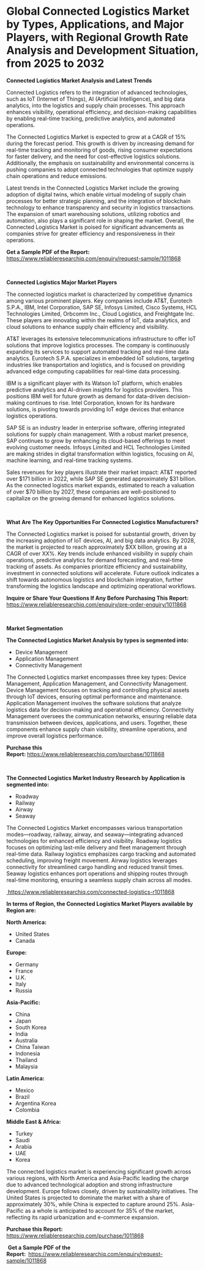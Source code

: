 <p><h1>Global Connected Logistics Market by Types, Applications, and Major Players, with Regional Growth Rate Analysis and Development Situation, from 2025 to 2032</h1></p><p><strong>Connected Logistics Market Analysis and Latest Trends</strong></p>
<p><p>Connected Logistics refers to the integration of advanced technologies, such as IoT (Internet of Things), AI (Artificial Intelligence), and big data analytics, into the logistics and supply chain processes. This approach enhances visibility, operational efficiency, and decision-making capabilities by enabling real-time tracking, predictive analytics, and automated operations.</p><p>The Connected Logistics Market is expected to grow at a CAGR of 15% during the forecast period. This growth is driven by increasing demand for real-time tracking and monitoring of goods, rising consumer expectations for faster delivery, and the need for cost-effective logistics solutions. Additionally, the emphasis on sustainability and environmental concerns is pushing companies to adopt connected technologies that optimize supply chain operations and reduce emissions.</p><p>Latest trends in the Connected Logistics Market include the growing adoption of digital twins, which enable virtual modeling of supply chain processes for better strategic planning, and the integration of blockchain technology to enhance transparency and security in logistics transactions. The expansion of smart warehousing solutions, utilizing robotics and automation, also plays a significant role in shaping the market. Overall, the Connected Logistics Market is poised for significant advancements as companies strive for greater efficiency and responsiveness in their operations.</p></p>
<p><strong>Get a Sample PDF of the Report:&nbsp;</strong> <a href="https://www.reliableresearchiq.com/enquiry/request-sample/1011868?utm_campaign=3095&utm_medium=2&utm_source=Github&utm_content=ia&utm_term=17042025&utm_id=connected-logistics">https://www.reliableresearchiq.com/enquiry/request-sample/1011868</a></p>
<p>&nbsp;</p>
<p><strong>Connected Logistics Major Market Players</strong></p>
<p><p>The connected logistics market is characterized by competitive dynamics among various prominent players. Key companies include AT&T, Eurotech S.P.A., IBM, Intel Corporation, SAP SE, Infosys Limited, Cisco Systems, HCL Technologies Limited, Orbcomm Inc., Cloud Logistics, and Freightgate Inc. These players are innovating within the realms of IoT, data analytics, and cloud solutions to enhance supply chain efficiency and visibility.</p><p>AT&T leverages its extensive telecommunications infrastructure to offer IoT solutions that improve logistics processes. The company is continuously expanding its services to support automated tracking and real-time data analytics. Eurotech S.P.A. specializes in embedded IoT solutions, targeting industries like transportation and logistics, and is focused on providing advanced edge computing capabilities for real-time data processing.</p><p>IBM is a significant player with its Watson IoT platform, which enables predictive analytics and AI-driven insights for logistics providers. This positions IBM well for future growth as demand for data-driven decision-making continues to rise. Intel Corporation, known for its hardware solutions, is pivoting towards providing IoT edge devices that enhance logistics operations.</p><p>SAP SE is an industry leader in enterprise software, offering integrated solutions for supply chain management. With a robust market presence, SAP continues to grow by enhancing its cloud-based offerings to meet evolving customer needs. Infosys Limited and HCL Technologies Limited are making strides in digital transformation within logistics, focusing on AI, machine learning, and real-time tracking systems.</p><p>Sales revenues for key players illustrate their market impact: AT&T reported over $171 billion in 2022, while SAP SE generated approximately $31 billion. As the connected logistics market expands, estimated to reach a valuation of over $70 billion by 2027, these companies are well-positioned to capitalize on the growing demand for enhanced logistics solutions.</p></p>
<p>&nbsp;</p>
<p><strong>What Are The Key Opportunities For Connected Logistics Manufacturers?</strong></p>
<p><p>The Connected Logistics market is poised for substantial growth, driven by the increasing adoption of IoT devices, AI, and big data analytics. By 2028, the market is projected to reach approximately $XX billion, growing at a CAGR of over XX%. Key trends include enhanced visibility in supply chain operations, predictive analytics for demand forecasting, and real-time tracking of assets. As companies prioritize efficiency and sustainability, investment in connected solutions will accelerate. Future outlook indicates a shift towards autonomous logistics and blockchain integration, further transforming the logistics landscape and optimizing operational workflows.</p></p>
<p><strong>Inquire or Share Your Questions If Any Before Purchasing This Report:</strong> <a href="https://www.reliableresearchiq.com/enquiry/pre-order-enquiry/1011868?utm_campaign=3095&utm_medium=2&utm_source=Github&utm_content=ia&utm_term=17042025&utm_id=connected-logistics">https://www.reliableresearchiq.com/enquiry/pre-order-enquiry/1011868</a></p>
<p>&nbsp;</p>
<p><strong>Market Segmentation</strong></p>
<p><strong>The Connected Logistics Market Analysis by types is segmented into:</strong></p>
<p><ul><li>Device Management</li><li>Application Management</li><li>Connectivity Management</li></ul></p>
<p><p>The Connected Logistics market encompasses three key types: Device Management, Application Management, and Connectivity Management. Device Management focuses on tracking and controlling physical assets through IoT devices, ensuring optimal performance and maintenance. Application Management involves the software solutions that analyze logistics data for decision-making and operational efficiency. Connectivity Management oversees the communication networks, ensuring reliable data transmission between devices, applications, and users. Together, these components enhance supply chain visibility, streamline operations, and improve overall logistics performance.</p></p>
<p><strong>Purchase this Report:&nbsp;</strong><a href="https://www.reliableresearchiq.com/purchase/1011868?utm_campaign=3095&utm_medium=2&utm_source=Github&utm_content=ia&utm_term=17042025&utm_id=connected-logistics">https://www.reliableresearchiq.com/purchase/1011868</a></p>
<p>&nbsp;</p>
<p><strong>The Connected Logistics Market Industry Research by Application is segmented into:</strong></p>
<p><ul><li>Roadway</li><li>Railway</li><li>Airway</li><li>Seaway</li></ul></p>
<p><p>The Connected Logistics Market encompasses various transportation modes—roadway, railway, airway, and seaway—integrating advanced technologies for enhanced efficiency and visibility. Roadway logistics focuses on optimizing last-mile delivery and fleet management through real-time data. Railway logistics emphasizes cargo tracking and automated scheduling, improving freight movement. Airway logistics leverages connectivity for streamlined cargo handling and reduced transit times. Seaway logistics enhances port operations and shipping routes through real-time monitoring, ensuring a seamless supply chain across all modes.</p></p>
<p><a href="https://www.reliableresearchiq.com/connected-logistics-r1011868?utm_campaign=3095&utm_medium=2&utm_source=Github&utm_content=ia&utm_term=17042025&utm_id=connected-logistics">&nbsp;https://www.reliableresearchiq.com/connected-logistics-r1011868</a></p>
<p><strong>In terms of Region, the Connected Logistics Market Players available by Region are:</strong></p>
<p>
    <p> <strong> North America: </strong>
        <ul>
            <li>United States</li>
            <li>Canada</li>
        </ul>
        </p> 
    <p> <strong> Europe: </strong>
        <ul>
            <li>Germany</li>
            <li>France</li>
            <li>U.K.</li>
            <li>Italy</li>
            <li>Russia</li>
        </ul>
        </p> 
    <p> <strong> Asia-Pacific: </strong>
        <ul>
            <li>China</li>
            <li>Japan</li>
            <li>South Korea</li>
            <li>India</li>
            <li>Australia</li>
            <li>China Taiwan</li>
            <li>Indonesia</li>
            <li>Thailand</li>
            <li>Malaysia</li>
        </ul>
        </p> 
    <p> <strong> Latin America: </strong>
        <ul>
            <li>Mexico</li>
            <li>Brazil</li>
            <li>Argentina Korea</li>
            <li>Colombia</li>
        </ul>
        </p> 
    <p> <strong> Middle East & Africa: </strong>
        <ul>
            <li>Turkey</li>
            <li>Saudi</li>
            <li>Arabia</li>
            <li>UAE</li>
            <li>Korea</li>
        </ul>
    </p>
    </p>
<p><p>The connected logistics market is experiencing significant growth across various regions, with North America and Asia-Pacific leading the charge due to advanced technological adoption and strong infrastructure development. Europe follows closely, driven by sustainability initiatives. The United States is projected to dominate the market with a share of approximately 30%, while China is expected to capture around 25%. Asia-Pacific as a whole is anticipated to account for 35% of the market, reflecting its rapid urbanization and e-commerce expansion.</p></p>
<p><strong>Purchase this Report: </strong><a href="https://www.reliableresearchiq.com/purchase/1011868?utm_campaign=3095&utm_medium=2&utm_source=Github&utm_content=ia&utm_term=17042025&utm_id=connected-logistics">https://www.reliableresearchiq.com/purchase/1011868</a></p>
<p>&nbsp;<strong>Get a Sample PDF of the Report:&nbsp;&nbsp;</strong><a href="https://www.reliableresearchiq.com/enquiry/request-sample/1011868?utm_campaign=3095&utm_medium=2&utm_source=Github&utm_content=ia&utm_term=17042025&utm_id=connected-logistics">https://www.reliableresearchiq.com/enquiry/request-sample/1011868</a></p>
<p><strong></strong></p>
<p><p></p><p></p><p></p></p>
